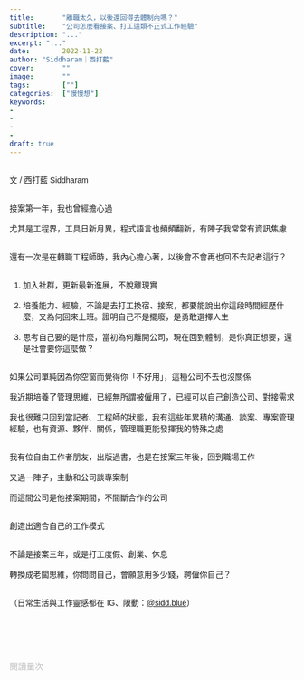 ```yaml
---
title:       "離職太久，以後還回得去體制內嗎？"
subtitle:    "公司怎麼看接案、打工這類不正式工作經驗"
description: "..."
excerpt: "..."
date:        2022-11-22
author: "Siddharam｜西打藍"
cover:       ""
image:       ""
tags:        [""]
categories:  ["慢慢想"]
keywords:
- 
- 
- 
- 
draft: true
---
```


<article style="font-family: 'Noto Sans TC', '微軟正黑體', sans-serif; font-weight: 300;">

<br>文 / 西打藍 Siddharam<br><br>

接案第一年，我也曾經擔心過<br><br>
尤其是工程界，工具日新月異，程式語言也頻頻翻新，有陣子我常常有資訊焦慮<br><br>

還有一次是在轉職工程師時，我內心擔心著，以後會不會再也回不去記者這行？<br><br>

1. 加入社群，更新最新進展，不脫離現實<br><br>
2. 培養能力、經驗，不論是去打工換宿、接案，都要能說出你這段時間經歷什麼，又為何回來上班。證明自己不是擺廢，是勇敢選擇人生<br><br>
3. 思考自己要的是什麼，當初為何離開公司，現在回到體制，是你真正想要，還是社會要你這麼做？<br><br>

如果公司單純因為你空窗而覺得你「不好用」，這種公司不去也沒關係<br><br>
我近期培養了管理思維，已經無所謂被僱用了，已經可以自己創造公司、對接需求<br><br>
我也很難只回到當記者、工程師的狀態，我有這些年累積的溝通、談案、專案管理經驗，也有資源、夥伴、關係，管理職更能發揮我的特殊之處<br><br>

我有位自由工作者朋友，出版過書，也是在接案三年後，回到職場工作<br><br>
又過一陣子，主動和公司談專案制<br><br>
而這間公司是他接案期間，不間斷合作的公司<br><br>

創造出適合自己的工作模式<br><br>

不論是接案三年，或是打工度假、創業、休息<br><br>
轉換成老闆思維，你問問自己，會願意用多少錢，聘僱你自己？<br><br>


（日常生活與工作靈感都在 IG、限動：<a href="https://www.instagram.com/sidd.blue/" target="_blank">@sidd.blue</a>）<br><br>


<!-- <h3 class="article-h1-color"></h3><br> -->


<br><br><br>

</article>

<div style="color: #bfbfbf; font-size: 15px;" id="busuanzi_container_page_pv">
  閱讀量<span id="busuanzi_value_page_pv"></span>次
</div>

<script src="../../js/post.js"></script>




